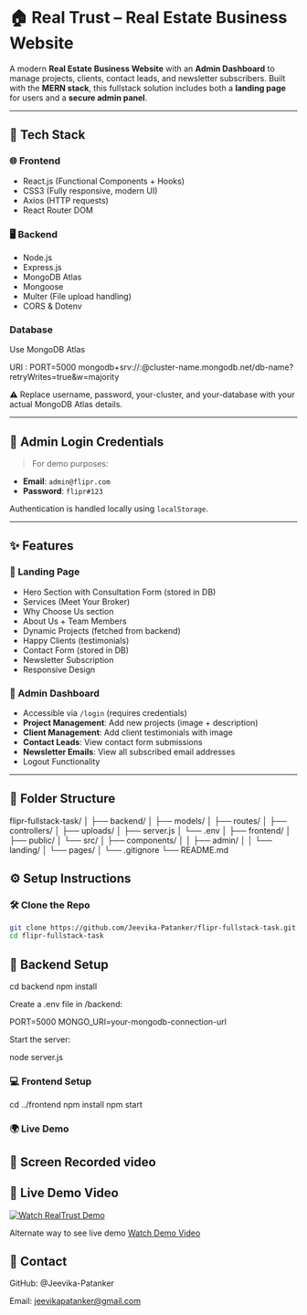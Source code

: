 # 🏠 Real Trust – Real Estate Business Website

A modern **Real Estate Business Website** with an **Admin Dashboard** to manage projects, clients, contact leads, and newsletter subscribers. Built with the **MERN stack**, this fullstack solution includes both a **landing page** for users and a **secure admin panel**.

---

## 🧰 Tech Stack

### 🌐 Frontend
- React.js (Functional Components + Hooks)
- CSS3 (Fully responsive, modern UI)
- Axios (HTTP requests)
- React Router DOM

### 🖥 Backend
- Node.js
- Express.js
- MongoDB Atlas
- Mongoose
- Multer (File upload handling)
- CORS & Dotenv


### Database
Use MongoDB Atlas

URI : PORT=5000
      mongodb+srv://<username>:<password>@cluster-name.mongodb.net/db-name?retryWrites=true&w=majority

⚠️ Replace username, password, your-cluster, and your-database with your actual MongoDB Atlas details.

---

## 🔐 Admin Login Credentials

> For demo purposes:
- **Email**: `admin@flipr.com`
- **Password**: `flipr#123`

Authentication is handled locally using `localStorage`.

---

## ✨ Features

### 🔖 Landing Page
- Hero Section with Consultation Form (stored in DB)
- Services (Meet Your Broker)
- Why Choose Us section
- About Us + Team Members
- Dynamic Projects (fetched from backend)
- Happy Clients (testimonials)
- Contact Form (stored in DB)
- Newsletter Subscription
- Responsive Design

### 🔧 Admin Dashboard
- Accessible via `/login` (requires credentials)
- **Project Management**: Add new projects (image + description)
- **Client Management**: Add client testimonials with image
- **Contact Leads**: View contact form submissions
- **Newsletter Emails**: View all subscribed email addresses
- Logout Functionality

---

## 📁 Folder Structure

flipr-fullstack-task/
│
├── backend/
│ ├── models/
│ ├── routes/
│ ├── controllers/
│ ├── uploads/
│ ├── server.js
│ └── .env
│
├── frontend/
│ ├── public/
│ └── src/
│ ├── components/
│ │ ├── admin/
│ │ └── landing/
│ └── pages/
│
└── .gitignore
└── README.md
## ⚙️ Setup Instructions

### 🛠 Clone the Repo

```bash
git clone https://github.com/Jeevika-Patanker/flipr-fullstack-task.git
cd flipr-fullstack-task

```
## 🚀 Backend Setup

cd backend
npm install

Create a .env file in /backend:

PORT=5000
MONGO_URI=your-mongodb-connection-url

Start the server:

node server.js

### 💻 Frontend Setup

cd ../frontend
npm install
npm start


### 🌍 Live Demo

## 📸 Screen Recorded video
## 🎥 Live Demo Video

[![Watch RealTrust Demo](https://img.youtube.com/vi/oYKWWBWoa3s/0.jpg)](https://www.youtube.com/watch?v=oYKWWBWoa3s)

Alternate way to see live demo 
[Watch Demo Video](./frontend/public/snapshot.mp4)



## 📧 Contact


GitHub: @Jeevika-Patanker

Email: jeevikapatanker@gmail.com
